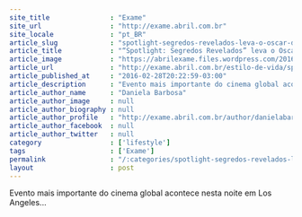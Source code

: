```yaml
---
site_title               : "Exame"
site_url                 : "http://exame.abril.com.br"
site_locale              : "pt_BR"
article_slug             : "spotlight-segredos-revelados-leva-o-oscar-de-melhor-filme"
article_title            : "“Spotlight: Segredos Revelados” leva o Oscar de melhor filme"
article_image            : "https://abrilexame.files.wordpress.com/2016/10/original_oscar-20164.jpg?quality=70&strip=all&w=960"
article_url              : "http://exame.abril.com.br/estilo-de-vida/spotlight-segredos-revelados-leva-o-oscar-de-melhor-filme/"
article_published_at     : "2016-02-28T20:22:59-03:00"
article_description      : "Evento mais importante do cinema global acontece nesta noite em Los Angeles..."
article_author_name      : "Daniela Barbosa"
article_author_image     : null
article_author_biography : null
article_author_profile   : "http://exame.abril.com.br/author/danielabarbosa38258/"
article_author_facebook  : null
article_author_twitter   : null
category                 : ['lifestyle']
tags                     : ['Exame']
permalink                : "/:categories/spotlight-segredos-revelados-leva-o-oscar-de-melhor-filme/"
layout                   : post
---
```


Evento mais importante do cinema global acontece nesta noite em Los Angeles...
